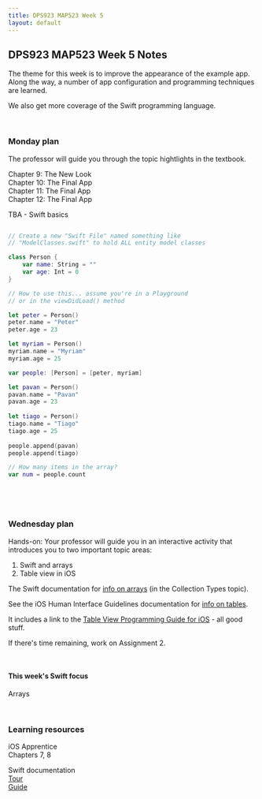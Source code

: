 ```yaml
---
title: DPS923 MAP523 Week 5
layout: default
---
```


## DPS923 MAP523 Week 5 Notes

The theme for this week is to improve the appearance of the example app. Along the way, a number of app configuration and programming techniques are learned. 

We also get more coverage of the Swift programming language. 

<br>

### Monday plan

The professor will guide you through the topic hightlights in the textbook. 

Chapter 9: The New Look  
Chapter 10: The Final App  
Chapter 11: The Final App  
Chapter 12: The Final App  

TBA - Swift basics  

```swift

// Create a new "Swift File" named something like
// "ModelClasses.swift" to hold ALL entity model classes

class Person {
    var name: String = ""
    var age: Int = 0
}

// How to use this... assume you're in a Playground 
// or in the viewDidLoad() method

let peter = Person()
peter.name = "Peter"
peter.age = 23

let myriam = Person()
myriam.name = "Myriam"
myriam.age = 25

var people: [Person] = [peter, myriam]

let pavan = Person()
pavan.name = "Pavan"
pavan.age = 23
        
let tiago = Person()
tiago.name = "Tiago"
tiago.age = 25
        
people.append(pavan)
people.append(tiago)

// How many items in the array?
var num = people.count




```

<br>

### Wednesday plan

Hands-on: Your professor will guide you in an interactive activity that introduces you to two important topic areas:  
1. Swift and arrays  
2. Table view in iOS  

The Swift documentation for [info on arrays](https://docs.swift.org/swift-book/LanguageGuide/CollectionTypes.html) (in the Collection Types topic).

See the iOS Human Interface Guidelines documentation for [info on tables](https://developer.apple.com/design/human-interface-guidelines/ios/views/tables/). 

It includes a link to the [Table View Programming Guide for iOS](https://developer.apple.com/library/archive/documentation/UserExperience/Conceptual/TableView_iPhone/AboutTableViewsiPhone/AboutTableViewsiPhone.html) - all good stuff. 

If there's time remaining, work on Assignment 2.

<br>

#### This week's Swift focus

Arrays

<br>

### Learning resources

iOS Apprentice  
Chapters 7, 8

Swift documentation  
[Tour](https://docs.swift.org/swift-book/GuidedTour/GuidedTour.html)  
[Guide](https://docs.swift.org/swift-book/LanguageGuide/TheBasics.html)

<br>
